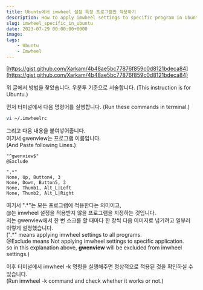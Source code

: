 ```yaml
---
title: Ubuntu에서 imwheel 설정 특정 프로그램만 적용하기
description: How to apply imwheel settings to specific program in Ubuntu
slug: imwheel_specific_in_ubuntu
date: 2023-07-29 00:00:00+0000
image: 
tags:
    - Ubuntu
    - Imwheel
---
```

[https://gist.github.com/Xarkam/4b48ae5bc77876f859c0d8121bdeca84](https://gist.github.com/Xarkam/4b48ae5bc77876f859c0d8121bdeca84)

위 글에서 방법을 찾았습니다. 우분투 기준으로 서술합니다.
(This instruction is for Ubuntu.)

먼저 터미널에서 다음 명령어를 실행합니다.
(Run these commands in terminal.)

```bash
vi ~/.imwheelrc
```

그리고 다음 내용을 붙여넣어줍니다.  
여기서 gwenview는 프로그램 이름입니다.  
(And Paste following Lines.)

```
"^gwenview$"  
@Exclude
  
".*"  
None, Up, Button4, 3  
None, Down, Button5, 3  
None, Thumb1, Alt_L|Left  
None, Thumb2, Alt_L|Right
```

여기서 ".\*"는 모든 프로그램에 적용한다는 의미이고,  
@는 imwheel 설정을 적용받지 않을 프로그램을 지정하는 것입니다.  
저는 gwenview에서 한 번 스크롤 할 때마다 한 장씩 다음 이미지로 넘기려고 일부러 이렇게 설정했습니다.  
(".\*" means applying imwheel settings to all programs.  
@Exclude means Not applying imwheel settings to specific application.  
so in this explanation above, **gwenview** will be excluded from imwheel settings.)  

이후 터미널에서 imwheel -k 명령을 실행해주면 정상적으로 적용된 것을 확인하실 수 있습니다.  
(Run imwheel -k command and check whether it works or not.)